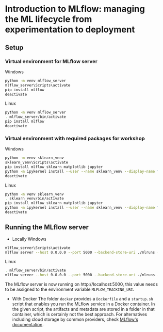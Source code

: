 # Introduction to MLflow: managing the ML lifecycle from experimentation to deployment

## Setup
### Virtual environment for MLflow server
Windows
```bash
python -m venv mlflow_server
mlflow_server\Scripts\activate
pip install mlflow
deactivate
```
Linux
```bash
python -m venv mlflow_server
. mlflow_server/bin/activate
pip install mlflow
deactivate
```

### Virtual environment with required packages for workshop 
Windows
```bash
python -m venv sklearn_venv
sklearn_venv\Scripts\activate
pip install mlflow sklearn matplotlib jupyter
python -m ipykernel install --user --name sklearn_venv --display-name "Python (MLflow sklearn)"
deactivate
```
Linux
```bash
python -m venv sklearn_venv
. sklearn_venv/bin/activate
pip install mlflow sklearn matplotlib jupyter
python -m ipykernel install --user --name sklearn_venv --display-name "Python (MLflow sklearn)"
deactivate
```

## Running the MLflow server
- Locally
Windows
```bash
mlflow_server\Scripts\activate
mlflow server --host 0.0.0.0 --port 5000 --backend-store-uri ./mlruns --default-artifact-root ./mlruns
```
Linux
```bash
. mlflow_server/bin/activate
mlflow server --host 0.0.0.0 --port 5000 --backend-store-uri ./mlruns --default-artifact-root ./mlruns
```
The MLflow server is now running on http://localhost:5000, this value needs to be assigned to the environment variable `MLFLOW_TRACKING_URI`.

- With Docker
The folder `docker` provides a `Dockerfile` and a `startup.sh` script that enables you run the MLflow service in a Docker container. In the given script, the artifacts and metadata are stored in a folder in that container, which is certainly not the best approach. For alternatives including cloud storage by common providers, check [MLflow's documentation](https://mlflow.org/docs/latest/tracking.html#mlflow-tracking-servers).
